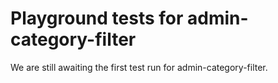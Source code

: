 # Playground tests for admin-category-filter
We are still awaiting the first test run for admin-category-filter.
